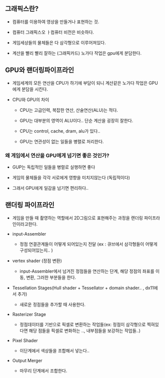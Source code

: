 ## 그래픽스란?

- 컴퓨터를 이용하여 영상을 만들거나 표현하는 것.

- 컴퓨터 그래픽스오 ㅏ컴퓨터 비전은 비슷하다.

- 게임세상들의 물체들은 다 삼각형으로 이루어져있다. 

- 계산을 빨리 빨리 잘하는 (그래픽카드) 노가다 작업은 gpu에게 분담한다.

## GPU와 랜더링파이프라인

- 게임세계의 모든 연산을 CPU가 하기에 부담이 되니 계산같은 노가다 작업은 GPU에게 분담을 시킨다.

- CPU와 GPU의 차이
    - CPU는 고급인력, 복잡한 연산, 산술연산(ALU)는 적다.

    - GPU는 대부분의 영역이 ALU이다.. 단순 계산을 굉장히 잘한다.

    - CPU는 control, cache, dram, alu가 있다..

    - GPU는 연관성이 없는 일들을 병렬로 처리한다. 

### 왜 게임에서 연산을 GPU에게 넘기면 좋은 것인가?

- GUP는 독립적인 일들을 병렬로 실행하면 좋다

- 게임의 물체들을 각각 서로에게 영향을 미치지않는다 (독립적이다)

- 그래서 GPU에게 일감을 넘기면 편리하다..

## 랜더링 파이프라인

- 게임을 만들 때 촬영하는 역할에서 2D그림으로 표현해주는 과정을 
랜더링 파이프라인이라고한다.

- input-Assembler 
    - 정점 연결관계들이 어떻게 되어있는지 전달 (ex : 큐브에서 삼각형들이 어떻게 구성되어있는지.. )

- vertex shader (정점 변환)
    - input-Assembler에서 넘겨진 정점들을 연산하는 단계, 해당 정점의 좌표를 이동, 변환, 그러한 부분들을 한다.

- Tessellation Stages(Hull shader + Tessellator + domain shader.. , dx11에서 추가)

    - 새로운 정점들을 추가할 때 사용한다.


- Rasterizer Stage
    - 정점데이터를 기반으로 픽셀로 변환하는 작업들(ex: 정점이 삼각형으로 찍혀있다면 해당 점들을 픽셀로 변화하는 .., 내부점들을 보강하는 작업들..)

- Pixel Shader
    - 이단계에서 색상들을 조합해서 넣는다..
- Output Merger
    - 마무리 단계에서 조합한다.